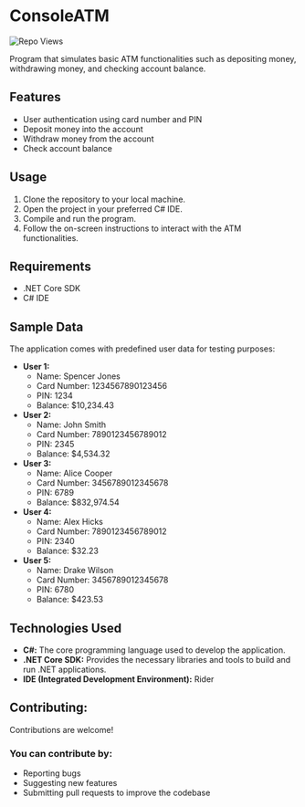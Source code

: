 # ConsoleATM
 <div align="left">
	
  ![Repo Views](https://visitor-badge.laobi.icu/badge?page_id=SpencerVJones/ConsoleATM)
</div>

Program that simulates basic ATM functionalities such as depositing money, withdrawing money, and checking account balance. 

## Features
- User authentication using card number and PIN
- Deposit money into the account
- Withdraw money from the account
- Check account balance

## Usage
1. Clone the repository to your local machine.
2. Open the project in your preferred C# IDE.
3. Compile and run the program.
4. Follow the on-screen instructions to interact with the ATM functionalities.

## Requirements
- .NET Core SDK
- C# IDE 

## Sample Data
The application comes with predefined user data for testing purposes:

- **User 1:**  
  - Name: Spencer Jones  
  - Card Number: 1234567890123456  
  - PIN: 1234  
  - Balance: $10,234.43
- **User 2:**  
  - Name: John Smith  
  - Card Number: 7890123456789012  
  - PIN: 2345  
  - Balance: $4,534.32
- **User 3:**  
  - Name: Alice Cooper  
  - Card Number: 3456789012345678  
  - PIN: 6789  
  - Balance: $832,974.54
- **User 4:**  
  - Name: Alex Hicks  
  - Card Number: 7890123456789012  
  - PIN: 2340  
  - Balance: $32.23
- **User 5:**  
  - Name: Drake Wilson  
  - Card Number: 3456789012345678  
  - PIN: 6780  
  - Balance: $423.53

## Technologies Used
- **C#:** The core programming language used to develop the application.
- **.NET Core SDK:** Provides the necessary libraries and tools to build and run .NET applications.
- **IDE (Integrated Development Environment):** Rider


## Contributing:
Contributions are welcome! 

### You can contribute by:
-  Reporting bugs
-  Suggesting new features
-  Submitting pull requests to improve the codebase
